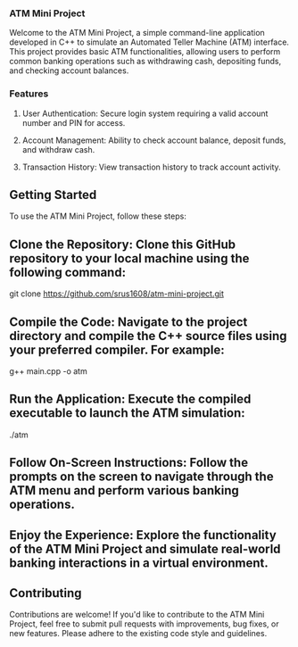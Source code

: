 ### ATM Mini Project
Welcome to the ATM Mini Project, a simple command-line application developed in C++ to simulate an Automated Teller Machine (ATM) interface. 
This project provides basic ATM functionalities, allowing users to perform common banking operations such as withdrawing cash, depositing funds, and checking account balances.

### Features
1. User Authentication: Secure login system requiring a valid account number and PIN for access.

2. Account Management: Ability to check account balance, deposit funds, and withdraw cash.

3. Transaction History: View transaction history to track account activity.

## Getting Started
To use the ATM Mini Project, follow these steps:

## Clone the Repository: Clone this GitHub repository to your local machine using the following command:

git clone https://github.com/srus1608/atm-mini-project.git

## Compile the Code: Navigate to the project directory and compile the C++ source files using your preferred compiler. For example:

g++ main.cpp -o atm

## Run the Application: Execute the compiled executable to launch the ATM simulation:

./atm

## Follow On-Screen Instructions: Follow the prompts on the screen to navigate through the ATM menu and perform various banking operations.

## Enjoy the Experience: Explore the functionality of the ATM Mini Project and simulate real-world banking interactions in a virtual environment.

## Contributing
Contributions are welcome! If you'd like to contribute to the ATM Mini Project, feel free to submit pull requests with improvements, bug fixes, or new features.
Please adhere to the existing code style and guidelines.
